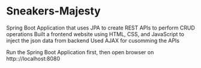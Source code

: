 # Sneakers-Majesty

Spring Boot Application that uses JPA to create REST APIs to perform CRUD operations
Built a frontend website using HTML, CSS, and JavaScript to inject the json data from backend
Used AJAX for cusomming the APIs 

Run the Spring Boot Application first, then open browser on http:://localhost:8080
